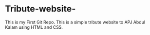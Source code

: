 # Tribute-website-
This is my First Git Repo. This is a simple tribute website to APJ Abdul Kalam using HTML and CSS.
